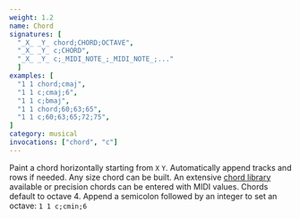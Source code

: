 ```yaml
---
weight: 1.2
name: Chord
signatures: [
  "_X_ _Y_ chord;CHORD;OCTAVE", 
  "_X_ _Y_ c;CHORD",
  "_X_ _Y_ c;_MIDI_NOTE_;_MIDI_NOTE_;..."
  ]
examples: [
  "1 1 chord;cmaj",
  "1 1 c;cmaj;6",
  "1 1 c;bmaj",
  "1 1 chord;60;63;65",
  "1 1 c;60;63;65;72;75",
]
category: musical
invocations: ["chord", "c"]
---
```

Paint a chord horizontally starting from `X` `Y`. Automatically append tracks and rows if needed. Any size chord can be built. An extensive [chord library](#digest-chords) available or precision chords can be entered with MIDI values. Chords default to octave 4. Append a semicolon followed by an integer to set an octave: `1 1 c;cmin;6`
